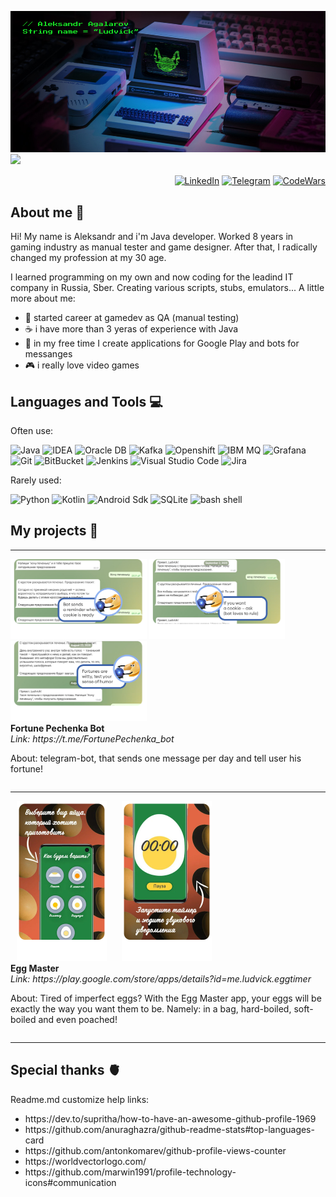 ![Header](./resources/images/imgBanner1.jpg)
![](https://komarev.com/ghpvc/?username=ALudvick)
<p align="right">
<a href="https://www.linkedin.com/in/alexandr-agalarov-a47101a0/" target="blank"><img align="center" src="https://cdn.worldvectorlogo.com/logos/linkedin-icon.svg" alt="LinkedIn" height="32" width="32" /></a>
<a href="https://t.me/Ludvick" target="blank"><img align="center" src="https://cdn.worldvectorlogo.com/logos/telegram-1.svg" alt="Telegram" height="32" width="32" /></a>
<a href="https://www.codewars.com/users/Ludvick/" target="blank"><img align="center" src="https://www.codewars.com/packs/assets/logo.61192cf7.svg" alt="CodeWars" height="32" width="32" /></a>
</p>

About me 👾
---------------------

Hi! My name is Aleksandr and i'm Java developer. 
Worked 8 years in gaming industry as manual tester and game designer.
After that, I radically changed my profession at my 30 age.

 I learned programming on my own and now coding for the leadind IT company in Russia, Sber.
 Creating various scripts, stubs, emulators...
 A little more about me: 
*   🌱 started career at gamedev as QA (manual testing)
*   ☕️ i have more than 3 yeras of experience with Java
*   📲 in my free time I create applications for Google Play and bots for messanges
*   🎮 i really love video games

Languages and Tools 💻
---------------------

Often use:
<p align="left">
      <img src="https://cdn.worldvectorlogo.com/logos/java-4.svg" alt="Java" width="32" height="32"/>
      <img src="https://cdn.worldvectorlogo.com/logos/intellij-idea-1.svg" alt="IDEA" width="32" height="32"/>
      <img src="https://user-images.githubusercontent.com/25181517/117208736-bdedc080-adf5-11eb-912f-61c7d43705f6.png" alt="Oracle DB" width="32" height="32"/>
      <img src="https://cdn.worldvectorlogo.com/logos/kafka.svg" alt="Kafka" width="32" height="32"/>
      <img src="https://cdn.worldvectorlogo.com/logos/openshift.svg" alt="Openshift" width="32" height="32"/>
      <img src="https://cdn.worldvectorlogo.com/logos/ibm.svg" alt="IBM MQ" width="32" height="32"/>
      <img src="https://cdn.worldvectorlogo.com/logos/grafana.svg" alt="Grafana" width="32" height="32"/>
      <img src="https://cdn.worldvectorlogo.com/logos/git-icon.svg" alt="Git" width="32" height="32"/>
      <img src="https://user-images.githubusercontent.com/25181517/121401477-0e0df480-c959-11eb-8ec7-ef8d06584380.png" alt="BitBucket" width="52" height="32"/>
      <img src="https://cdn.worldvectorlogo.com/logos/jenkins-1.svg" alt="Jenkins" width="32" height="32"/>
      <img src="https://cdn.worldvectorlogo.com/logos/visual-studio-2013.svg" alt="Visual Studio Code" width="32" height="32"/>
      <img src="https://cdn.worldvectorlogo.com/logos/jira-3.svg" alt="Jira" width="32" height="32"/>
</p>

Rarely used:
<p align="left">
      <img src="https://cdn.worldvectorlogo.com/logos/python-5.svg" alt="Python" width="26" height="26"/>
      <img src="https://cdn.worldvectorlogo.com/logos/kotlin-1.svg" alt="Kotlin" width="24" height="24"/>
      <img src="https://cdn.worldvectorlogo.com/logos/android-logomark.svg" alt="Android Sdk" width="32" height="24"/>
      <img src="https://cdn.worldvectorlogo.com/logos/sqlite.svg" alt="SQLite" width="42" height="28"/>
      <img src="https://cdn.worldvectorlogo.com/logos/bash-1.svg" alt="bash shell" width="42" height="28"/>
</p>

My projects 🎱
---------------------

<hr>
<div class="row">
      <img src="./resources/images/project-pechenka/bot-screen-03.png" alt="Screen01" height="128">
      <img src="./resources/images/project-pechenka/bot-screen-02.png" alt="Screen01" height="128">
      <img src="./resources/images/project-pechenka/bot-screen-01.png" alt="Screen01" height="128">
</div>
<div class="row">
  <div class="column">
        <strong>Fortune Pechenka Bot</strong>
  </div>
  <div class="column">
        <em>Link: https://t.me/FortunePechenka_bot</em>
  </div>
  <div class="column">
        <p>About: telegram-bot, that sends one message per day and tell user his fortune! </p>
  </div>
</div>

<hr>

<div class="row">
      <img src="./resources/images/project-egg-master/egg-master-003.png" alt="Screen01" height="256" hspace="10">
      <img src="./resources/images/project-egg-master/egg-master-002.png" alt="Screen01" height="256" hspace="10">
</div>
<div class="row">
  <div class="column">
        <strong>Egg Master</strong>
  </div>
  <div class="column">
        <em>Link: https://play.google.com/store/apps/details?id=me.ludvick.eggtimer</em>
  </div>
  <div class="column">
        <p>About: Tired of imperfect eggs? With the Egg Master app, your eggs will be exactly the way you want them to be. Namely: in a bag, hard-boiled, soft-boiled and even poached! </p>
  </div>
</div>

<hr>
 

Special thanks 🫀 
---------------------
<p>Readme.md customize help links:</p>
<ul>
  <li>https://dev.to/supritha/how-to-have-an-awesome-github-profile-1969</li>
  <li>https://github.com/anuraghazra/github-readme-stats#top-languages-card</li>
  <li>https://github.com/antonkomarev/github-profile-views-counter</li>
  <li>https://worldvectorlogo.com/</li>
  <li>https://github.com/marwin1991/profile-technology-icons#communication</li>
</ul>
